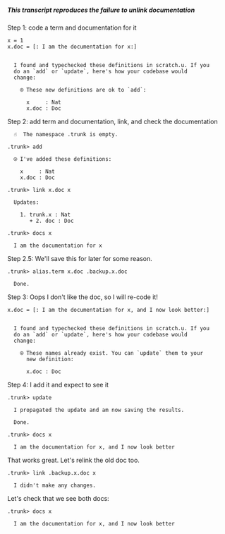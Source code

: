 ##### This transcript reproduces the failure to unlink documentation

Step 1: code a term and documentation for it
```unison
x = 1
x.doc = [: I am the documentation for x:]
```

```ucm

  I found and typechecked these definitions in scratch.u. If you
  do an `add` or `update`, here's how your codebase would
  change:
  
    ⍟ These new definitions are ok to `add`:
    
      x     : Nat
      x.doc : Doc

```
Step 2: add term and documentation, link, and check the documentation
```ucm
  ☝️  The namespace .trunk is empty.

.trunk> add

  ⍟ I've added these definitions:
  
    x     : Nat
    x.doc : Doc

.trunk> link x.doc x

  Updates:
  
    1. trunk.x : Nat
       + 2. doc : Doc

.trunk> docs x

  I am the documentation for x

```
Step 2.5: We'll save this for later for some reason.
```ucm
.trunk> alias.term x.doc .backup.x.doc

  Done.

```
Step 3: Oops I don't like the doc, so I will re-code it!
```unison
x.doc = [: I am the documentation for x, and I now look better:]
```

```ucm

  I found and typechecked these definitions in scratch.u. If you
  do an `add` or `update`, here's how your codebase would
  change:
  
    ⍟ These names already exist. You can `update` them to your
      new definition:
    
      x.doc : Doc

```
Step 4: I add it and expect to see it
```ucm
.trunk> update

  I propagated the update and am now saving the results.

  Done.

.trunk> docs x

  I am the documentation for x, and I now look better

```
That works great. Let's relink the old doc too.

```ucm
.trunk> link .backup.x.doc x

  I didn't make any changes.

```
Let's check that we see both docs:

```ucm
.trunk> docs x

  I am the documentation for x, and I now look better

```
